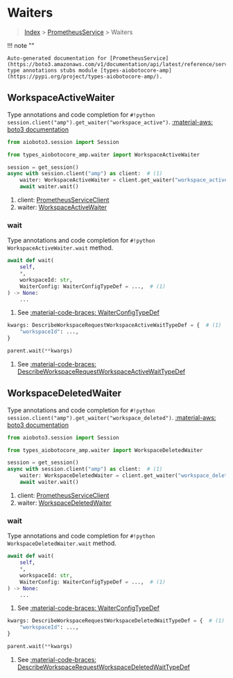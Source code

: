 # Waiters

> [Index](../README.md) > [PrometheusService](./README.md) > Waiters

!!! note ""

    Auto-generated documentation for [PrometheusService](https://boto3.amazonaws.com/v1/documentation/api/latest/reference/services/amp.html#PrometheusService)
    type annotations stubs module [types-aiobotocore-amp](https://pypi.org/project/types-aiobotocore-amp/).

## WorkspaceActiveWaiter

Type annotations and code completion for `#!python session.client("amp").get_waiter("workspace_active")`.
[:material-aws: boto3 documentation](https://boto3.amazonaws.com/v1/documentation/api/latest/reference/services/amp.html#PrometheusService.Waiter.WorkspaceActive)

```python title="Usage example"
from aioboto3.session import Session

from types_aiobotocore_amp.waiter import WorkspaceActiveWaiter

session = get_session()
async with session.client("amp") as client:  # (1)
    waiter: WorkspaceActiveWaiter = client.get_waiter("workspace_active")  # (2)
    await waiter.wait()
```

1. client: [PrometheusServiceClient](./client.md)
2. waiter: [WorkspaceActiveWaiter](./waiters.md#workspaceactivewaiter)


### wait

Type annotations and code completion for `#!python WorkspaceActiveWaiter.wait` method.

```python title="Method definition"
await def wait(
    self,
    *,
    workspaceId: str,
    WaiterConfig: WaiterConfigTypeDef = ...,  # (1)
) -> None:
    ...
```

1. See [:material-code-braces: WaiterConfigTypeDef](./type_defs.md#waiterconfigtypedef) 


```python title="Usage example with kwargs"
kwargs: DescribeWorkspaceRequestWorkspaceActiveWaitTypeDef = {  # (1)
    "workspaceId": ...,
}

parent.wait(**kwargs)
```

1. See [:material-code-braces: DescribeWorkspaceRequestWorkspaceActiveWaitTypeDef](./type_defs.md#describeworkspacerequestworkspaceactivewaittypedef) 
## WorkspaceDeletedWaiter

Type annotations and code completion for `#!python session.client("amp").get_waiter("workspace_deleted")`.
[:material-aws: boto3 documentation](https://boto3.amazonaws.com/v1/documentation/api/latest/reference/services/amp.html#PrometheusService.Waiter.WorkspaceDeleted)

```python title="Usage example"
from aioboto3.session import Session

from types_aiobotocore_amp.waiter import WorkspaceDeletedWaiter

session = get_session()
async with session.client("amp") as client:  # (1)
    waiter: WorkspaceDeletedWaiter = client.get_waiter("workspace_deleted")  # (2)
    await waiter.wait()
```

1. client: [PrometheusServiceClient](./client.md)
2. waiter: [WorkspaceDeletedWaiter](./waiters.md#workspacedeletedwaiter)


### wait

Type annotations and code completion for `#!python WorkspaceDeletedWaiter.wait` method.

```python title="Method definition"
await def wait(
    self,
    *,
    workspaceId: str,
    WaiterConfig: WaiterConfigTypeDef = ...,  # (1)
) -> None:
    ...
```

1. See [:material-code-braces: WaiterConfigTypeDef](./type_defs.md#waiterconfigtypedef) 


```python title="Usage example with kwargs"
kwargs: DescribeWorkspaceRequestWorkspaceDeletedWaitTypeDef = {  # (1)
    "workspaceId": ...,
}

parent.wait(**kwargs)
```

1. See [:material-code-braces: DescribeWorkspaceRequestWorkspaceDeletedWaitTypeDef](./type_defs.md#describeworkspacerequestworkspacedeletedwaittypedef) 
